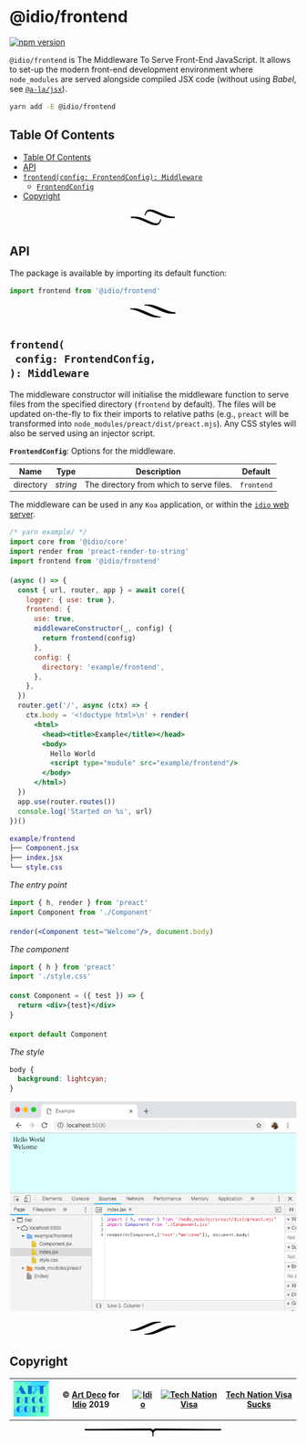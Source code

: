 # @idio/frontend

[![npm version](https://badge.fury.io/js/%40idio%2Ffrontend.svg)](https://npmjs.org/package/@idio/frontend)

`@idio/frontend` is The Middleware To Serve Front-End JavaScript. It allows to set-up the modern front-end development environment where `node_modules` are served alongside compiled JSX code (without using _Babel_, see [`@a-la/jsx`](https://github.com/a-la/jsx)).

```sh
yarn add -E @idio/frontend
```

## Table Of Contents

- [Table Of Contents](#table-of-contents)
- [API](#api)
- [`frontend(config: FrontendConfig): Middleware`](#frontendconfig-frontendconfig-middleware)
  * [`FrontendConfig`](#type-frontendconfig)
- [Copyright](#copyright)

<p align="center"><a href="#table-of-contents"><img src=".documentary/section-breaks/0.svg?sanitize=true"></a></p>

## API

The package is available by importing its default function:

```js
import frontend from '@idio/frontend'
```

<p align="center"><a href="#table-of-contents"><img src=".documentary/section-breaks/1.svg?sanitize=true"></a></p>

## `frontend(`<br/>&nbsp;&nbsp;`config: FrontendConfig,`<br/>`): Middleware`

The middleware constructor will initialise the middleware function to serve files from the specified directory (`frontend` by default). The files will be updated on-the-fly to fix their imports to relative paths (e.g., `preact` will be transformed into `node_modules/preact/dist/preact.mjs`). Any CSS styles will also be served using an injector script.

__<a name="type-frontendconfig">`FrontendConfig`</a>__: Options for the middleware.

|   Name    |   Type   |               Description                |  Default   |
| --------- | -------- | ---------------------------------------- | ---------- |
| directory | _string_ | The directory from which to serve files. | `frontend` |

The middleware can be used in any `Koa` application, or within the [`idio` web server](https://idio.cc).

```jsx
/* yarn example/ */
import core from '@idio/core'
import render from 'preact-render-to-string'
import frontend from '@idio/frontend'

(async () => {
  const { url, router, app } = await core({
    logger: { use: true },
    frontend: {
      use: true,
      middlewareConstructor(_, config) {
        return frontend(config)
      },
      config: {
        directory: 'example/frontend',
      },
    },
  })
  router.get('/', async (ctx) => {
    ctx.body = '<!doctype html>\n' + render(
      <html>
        <head><title>Example</title></head>
        <body>
          Hello World
          <script type="module" src="example/frontend"/>
        </body>
      </html>)
  })
  app.use(router.routes())
  console.log('Started on %s', url)
})()
```

```m
example/frontend
├── Component.jsx
├── index.jsx
└── style.css
```

*The entry point*

```jsx
import { h, render } from 'preact'
import Component from './Component'

render(<Component test="Welcome"/>, document.body)
```

*The component*

```jsx
import { h } from 'preact'
import './style.css'

const Component = ({ test }) => {
  return <div>{test}</div>
}

export default Component
```

*The style*

```css
body {
  background: lightcyan;
}
```

![Chrome Example](docs/Example.gif)

<p align="center"><a href="#table-of-contents"><img src=".documentary/section-breaks/2.svg?sanitize=true"></a></p>

## Copyright

<table>
  <tr>
    <th>
      <a href="https://artd.eco">
        <img src="https://raw.githubusercontent.com/wrote/wrote/master/images/artdeco.png" alt="Art Deco" />
      </a>
    </th>
    <th>
      © <a href="https://artd.eco">Art Deco</a>
      for
      <a href="https://idio.cc">Idio</a>
      2019
    </th>
    <th>
        <a href="https://idio.cc">
          <img src="https://avatars3.githubusercontent.com/u/40834161?s=100" width="100" alt="Idio" />
        </a>
      </th>
    <th>
      <a href="https://www.technation.sucks" title="Tech Nation Visa">
        <img src="https://raw.githubusercontent.com/artdecoweb/www.technation.sucks/master/anim.gif" alt="Tech Nation Visa" />
      </a>
    </th>
    <th>
      <a href="https://www.technation.sucks">Tech Nation Visa Sucks</a>
    </th>
  </tr>
</table>

<p align="center"><a href="#table-of-contents"><img src=".documentary/section-breaks/-1.svg?sanitize=true"></a></p>